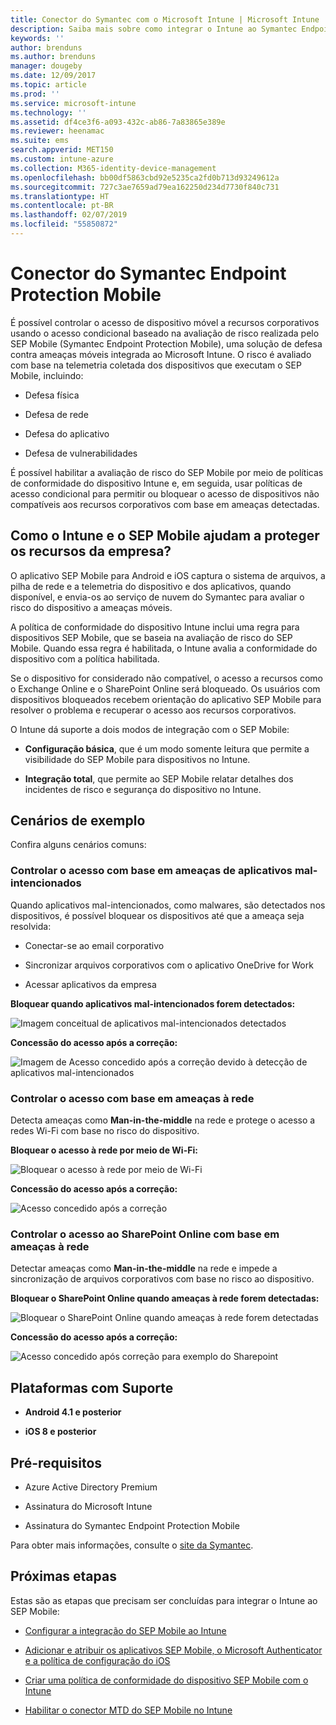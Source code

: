 ```yaml
---
title: Conector do Symantec com o Microsoft Intune | Microsoft Intune
description: Saiba mais sobre como integrar o Intune ao Symantec Endpoint Protection Mobile para controlar o acesso a dispositivo móvel para seus recursos corporativos.
keywords: ''
author: brenduns
ms.author: brenduns
manager: dougeby
ms.date: 12/09/2017
ms.topic: article
ms.prod: ''
ms.service: microsoft-intune
ms.technology: ''
ms.assetid: df4ce3f6-a093-432c-ab86-7a83865e389e
ms.reviewer: heenamac
ms.suite: ems
search.appverid: MET150
ms.custom: intune-azure
ms.collection: M365-identity-device-management
ms.openlocfilehash: bb00df5863cbd92e5235ca2fd0b713d93249612a
ms.sourcegitcommit: 727c3ae7659ad79ea162250d234d7730f840c731
ms.translationtype: HT
ms.contentlocale: pt-BR
ms.lasthandoff: 02/07/2019
ms.locfileid: "55850872"
---
```

# <a name="symantec-endpoint-protection-mobile-connector"></a>Conector do Symantec Endpoint Protection Mobile

É possível controlar o acesso de dispositivo móvel a recursos corporativos usando o acesso condicional baseado na avaliação de risco realizada pelo SEP Mobile (Symantec Endpoint Protection Mobile), uma solução de defesa contra ameaças móveis integrada ao Microsoft Intune. O risco é avaliado com base na telemetria coletada dos dispositivos que executam o SEP Mobile, incluindo:

-   Defesa física

-   Defesa de rede

-   Defesa do aplicativo

-   Defesa de vulnerabilidades

É possível habilitar a avaliação de risco do SEP Mobile por meio de políticas de conformidade do dispositivo Intune e, em seguida, usar políticas de acesso condicional para permitir ou bloquear o acesso de dispositivos não compatíveis aos recursos corporativos com base em ameaças detectadas.

## <a name="how-do-intune-and-sep-mobile-help-protect-your-company-resources"></a>Como o Intune e o SEP Mobile ajudam a proteger os recursos da empresa?

O aplicativo SEP Mobile para Android e iOS captura o sistema de arquivos, a pilha de rede e a telemetria do dispositivo e dos aplicativos, quando disponível, e envia-os ao serviço de nuvem do Symantec para avaliar o risco do dispositivo a ameaças móveis.

A política de conformidade do dispositivo Intune inclui uma regra para dispositivos SEP Mobile, que se baseia na avaliação de risco do SEP Mobile. Quando essa regra é habilitada, o Intune avalia a conformidade do dispositivo com a política habilitada.

Se o dispositivo for considerado não compatível, o acesso a recursos como o Exchange Online e o SharePoint Online será bloqueado. Os usuários com dispositivos bloqueados recebem orientação do aplicativo SEP Mobile para resolver o problema e recuperar o acesso aos recursos corporativos.

O Intune dá suporte a dois modos de integração com o SEP Mobile:

-   **Configuração básica**, que é um modo somente leitura que permite a visibilidade do SEP Mobile para dispositivos no Intune.

-   **Integração total**, que permite ao SEP Mobile relatar detalhes dos incidentes de risco e segurança do dispositivo no Intune.

## <a name="sample-scenarios"></a>Cenários de exemplo

Confira alguns cenários comuns:

### <a name="control-access-based-on-threats-from-malicious-apps"></a>Controlar o acesso com base em ameaças de aplicativos mal-intencionados

Quando aplicativos mal-intencionados, como malwares, são detectados nos dispositivos, é possível bloquear os dispositivos até que a ameaça seja resolvida:

-   Conectar-se ao email corporativo

-   Sincronizar arquivos corporativos com o aplicativo OneDrive for Work

-   Acessar aplicativos da empresa

**Bloquear quando aplicativos mal-intencionados forem detectados:**

![Imagem conceitual de aplicativos mal-intencionados detectados](./media/symantec-arch-1.png)

**Concessão do acesso após a correção:**

![Imagem de Acesso concedido após a correção devido à detecção de aplicativos mal-intencionados](./media/symantec-arch-2.png)

### <a name="control-access-based-on-threat-to-network"></a>Controlar o acesso com base em ameaças à rede

Detecta ameaças como **Man-in-the-middle** na rede e protege o acesso a redes Wi-Fi com base no risco do dispositivo.

**Bloquear o acesso à rede por meio de Wi-Fi:**

![Bloquear o acesso à rede por meio de Wi-Fi](./media/symantec-arch-3.png)

**Concessão do acesso após a correção:**

![Acesso concedido após a correção](./media/symantec-arch-4.png)

### <a name="control-access-to-sharepoint-online-based-on-threat-to-network"></a>Controlar o acesso ao SharePoint Online com base em ameaças à rede

Detectar ameaças como **Man-in-the-middle** na rede e impede a sincronização de arquivos corporativos com base no risco ao dispositivo.

**Bloquear o SharePoint Online quando ameaças à rede forem detectadas:**

![Bloquear o SharePoint Online quando ameaças à rede forem detectadas](./media/symantec-arch-5.png)

**Concessão do acesso após a correção:**

![Acesso concedido após correção para exemplo do Sharepoint](./media/symantec-arch-6.png)

## <a name="supported-platforms"></a>Plataformas com Suporte

-   **Android 4.1 e posterior**

-   **iOS 8 e posterior**

## <a name="pre-requisites"></a>Pré-requisitos

-   Azure Active Directory Premium

-   Assinatura do Microsoft Intune

-   Assinatura do Symantec Endpoint Protection Mobile

Para obter mais informações, consulte o [site da Symantec](https://www.skycure.com/skycure-microsoft-integration/).

## <a name="next-steps"></a>Próximas etapas

Estas são as etapas que precisam ser concluídas para integrar o Intune ao SEP Mobile:

- [Configurar a integração do SEP Mobile ao Intune](skycure-mtd-connector-integration.md)

- [Adicionar e atribuir os aplicativos SEP Mobile, o Microsoft Authenticator e a política de configuração do iOS](mtd-apps-ios-app-configuration-policy-add-assign.md)

- [Criar uma política de conformidade do dispositivo SEP Mobile com o Intune](mtd-device-compliance-policy-create.md)

- [Habilitar o conector MTD do SEP Mobile no Intune](mtd-connector-enable.md)
